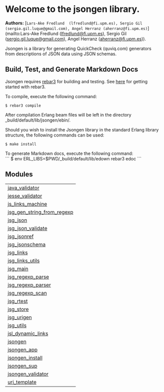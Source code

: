 

# Welcome to the jsongen library. #

__Authors:__ [`Lars-Ake Fredlund  (lfredlund@fi.upm.es), Sergio Gil (sergio.gil.luque@gmail.com), Angel Herranz (aherranz@fi.upm.es)`](mailto:Lars-Ake Fredlund  (lfredlund@fi.upm.es), Sergio Gil (sergio.gil.luque@gmail.com), Angel Herranz (aherranz@fi.upm.es)).

Jsongen is a library for generating QuickCheck (quviq.com) generators from descriptions of JSON data using JSON schemas.


## Build, Test, and Generate Markdown Docs ##


Jsongen requires [rebar3](http://www.rebar3.org) for
building and testing.  See [here](http://www.rebar3.org/v3.0/docs/getting-started) for
getting started with rebar3.




To compile, execute the following command:<br />

```
$ rebar3 compile
```




After compilation Erlang beam files will be left in the
directory _build/default/lib/jsongen/ebin/.



Should you wish to install the Jsongen library in the standard
Erlang library structure, the following commands can be used:<br />
```
$ make install
```
</p>

<p>
To generate Markdown docs, execute the following command:<br/>
```
$ env ERL_LIBS=$PWD/_build/default/lib/edown rebar3 edoc
```





## Modules ##


<table width="100%" border="0" summary="list of modules">
<tr><td><a href="https://github.com/fredlund/jsongen.git/blob/master/doc/java_validator.md" class="module">java_validator</a></td></tr>
<tr><td><a href="https://github.com/fredlund/jsongen.git/blob/master/doc/jesse_validator.md" class="module">jesse_validator</a></td></tr>
<tr><td><a href="https://github.com/fredlund/jsongen.git/blob/master/doc/js_links_machine.md" class="module">js_links_machine</a></td></tr>
<tr><td><a href="https://github.com/fredlund/jsongen.git/blob/master/doc/jsg_gen_string_from_regexp.md" class="module">jsg_gen_string_from_regexp</a></td></tr>
<tr><td><a href="https://github.com/fredlund/jsongen.git/blob/master/doc/jsg_json.md" class="module">jsg_json</a></td></tr>
<tr><td><a href="https://github.com/fredlund/jsongen.git/blob/master/doc/jsg_json_validate.md" class="module">jsg_json_validate</a></td></tr>
<tr><td><a href="https://github.com/fredlund/jsongen.git/blob/master/doc/jsg_jsonref.md" class="module">jsg_jsonref</a></td></tr>
<tr><td><a href="https://github.com/fredlund/jsongen.git/blob/master/doc/jsg_jsonschema.md" class="module">jsg_jsonschema</a></td></tr>
<tr><td><a href="https://github.com/fredlund/jsongen.git/blob/master/doc/jsg_links.md" class="module">jsg_links</a></td></tr>
<tr><td><a href="https://github.com/fredlund/jsongen.git/blob/master/doc/jsg_links_utils.md" class="module">jsg_links_utils</a></td></tr>
<tr><td><a href="https://github.com/fredlund/jsongen.git/blob/master/doc/jsg_main.md" class="module">jsg_main</a></td></tr>
<tr><td><a href="https://github.com/fredlund/jsongen.git/blob/master/doc/jsg_regexp_parse.md" class="module">jsg_regexp_parse</a></td></tr>
<tr><td><a href="https://github.com/fredlund/jsongen.git/blob/master/doc/jsg_regexp_parser.md" class="module">jsg_regexp_parser</a></td></tr>
<tr><td><a href="https://github.com/fredlund/jsongen.git/blob/master/doc/jsg_regexp_scan.md" class="module">jsg_regexp_scan</a></td></tr>
<tr><td><a href="https://github.com/fredlund/jsongen.git/blob/master/doc/jsg_rtest.md" class="module">jsg_rtest</a></td></tr>
<tr><td><a href="https://github.com/fredlund/jsongen.git/blob/master/doc/jsg_store.md" class="module">jsg_store</a></td></tr>
<tr><td><a href="https://github.com/fredlund/jsongen.git/blob/master/doc/jsg_urigen.md" class="module">jsg_urigen</a></td></tr>
<tr><td><a href="https://github.com/fredlund/jsongen.git/blob/master/doc/jsg_utils.md" class="module">jsg_utils</a></td></tr>
<tr><td><a href="https://github.com/fredlund/jsongen.git/blob/master/doc/jsl_dynamic_links.md" class="module">jsl_dynamic_links</a></td></tr>
<tr><td><a href="https://github.com/fredlund/jsongen.git/blob/master/doc/jsongen.md" class="module">jsongen</a></td></tr>
<tr><td><a href="https://github.com/fredlund/jsongen.git/blob/master/doc/jsongen_app.md" class="module">jsongen_app</a></td></tr>
<tr><td><a href="https://github.com/fredlund/jsongen.git/blob/master/doc/jsongen_install.md" class="module">jsongen_install</a></td></tr>
<tr><td><a href="https://github.com/fredlund/jsongen.git/blob/master/doc/jsongen_sup.md" class="module">jsongen_sup</a></td></tr>
<tr><td><a href="https://github.com/fredlund/jsongen.git/blob/master/doc/jsongen_validator.md" class="module">jsongen_validator</a></td></tr>
<tr><td><a href="https://github.com/fredlund/jsongen.git/blob/master/doc/uri_template.md" class="module">uri_template</a></td></tr></table>

